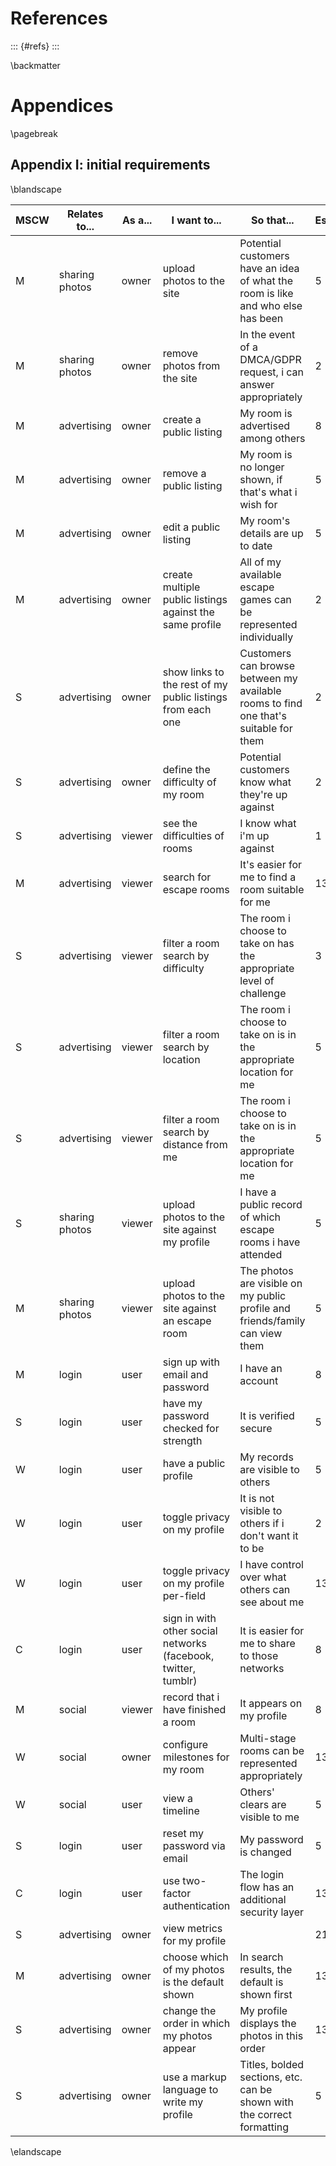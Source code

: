 # References

::: {#refs}
:::

\backmatter

# Appendices

\pagebreak

## Appendix I: initial requirements

\blandscape

| MSCW | Relates to... | As a... | I want to...                                                     | So that...                           | Estimate |
| --------- | ------------- | ------- | ---------------------------------------------------------------- | ------------------------------------------------------------------------------------ | --- |
| M         | sharing photos | owner  | upload photos to the site                                        | Potential customers have an idea of what the room is like and who else has been      | 5   |
| M         | sharing photos | owner  | remove photos from the site                                      | In the event of a DMCA/GDPR request, i can answer appropriately                    | 2   |
| M         | advertising    | owner  | create a public listing                                          | My room is advertised among others                                                   | 8   |
| M         | advertising    | owner  | remove a public listing                                          | My room is no longer shown, if that's what i wish for                              | 5   |
| M         | advertising    | owner  | edit a public listing                                            | My room's details are up to date                                                     | 5   |
| M         | advertising    | owner  | create multiple public listings against the same profile         | All of my available escape games can be represented individually                     | 2   |
| S         | advertising    | owner  | show links to the rest of my public listings from each one       | Customers can browse between my available rooms to find one that's suitable for them | 2   |
| S         | advertising    | owner  | define the difficulty of my room                                 | Potential customers know what they're up against                                     | 2   |
| S         | advertising    | viewer | see the difficulties of rooms                                    | I know what i'm up against                                                           | 1   |
| M         | advertising    | viewer | search for escape rooms                                          | It's easier for me to find a room suitable for me                                    | 13  |
| S         | advertising    | viewer | filter a room search by difficulty                               | The room i choose to take on has the appropriate level of challenge                  | 3   |
| S         | advertising    | viewer | filter a room search by location                                 | The room i choose to take on is in the appropriate location for me                   | 5   |
| S         | advertising    | viewer | filter a room search by distance from me                         | The room i choose to take on is in the appropriate location for me                   | 5   |
| S         | sharing photos | viewer | upload photos to the site against my profile                     | I have a public record of which escape rooms i have attended                         | 5   |
| M         | sharing photos | viewer | upload photos to the site against an escape room                 | The photos are visible on my public profile and friends/family can view them         | 5   |
| M         | login          | user   | sign up with email and password                                  | I have an account                                                                    | 8   |
| S         | login          | user   | have my password checked for strength                            | It is verified secure                                                                | 5   |
| W         | login          | user   | have a public profile                                            | My records are visible to others                                                     | 5   |
| W         | login          | user   | toggle privacy on my profile                                     | It is not visible to others if i don't want it to be                                 | 2   |
| W         | login          | user   | toggle privacy on my profile per-field                           | I have control over what others can see about me                                     | 13  |
| C         | login          | user   | sign in with other social networks (facebook, twitter, tumblr) | It is easier for me to share to those networks                                       | 8   |
| M         | social | viewer | record that i have finished a room                               | It appears on my profile                                                             | 8   |
| W         | social | owner  | configure milestones for my room                                 | Multi-stage rooms can be represented appropriately                                   | 13  |
| W         | social | user   | view a timeline                                                  | Others' clears are visible to me                                                     | 5   |
| S         | login          | user   | reset my password via email                                      | My password is changed                                                               | 5   |
| C         | login          | user   | use two-factor authentication                                    | The login flow has an additional security layer                                      | 13  |
| S         | advertising    | owner  | view metrics for my profile                                      |                                                                                      | 21  |
| M         | advertising    | owner  | choose which of my photos is the default shown                   | In search results, the default is shown first                                      | 13  |
| S         | advertising    | owner  | change the order in which my photos appear                       | My profile displays the photos in this order                                         | 13  |                                                                                            |
| S         | advertising    | owner  | use a markup language to write my profile                        | Titles, bolded sections, etc. can be shown with the correct formatting             | 5   |

\elandscape